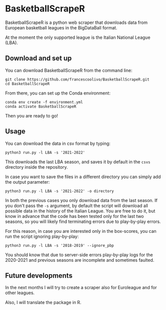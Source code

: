 # BasketballScrapeR

BasketballScrapeR is a python web scraper that downloads data from European basketball leagues in the BigDataBall format.

At the moment the only supported league is the Italian National League (LBA).

## Download and set up

You can download BasketballScrapeR from the command line:
```shell
git clone https://github.com/francescoolivo/BasketballScrapeR.git
cd BasketballScrapeR
```

From there, you can set up the Conda environment:
```shell
conda env create -f environment.yml
conda activate BasketballScrapeR
```

Then you are ready to go!

## Usage

You can download the data in csv format by typing:
```shell
python3 run.py -l LBA -s '2021-2022'
```
This downloads the last LBA season, and saves it by default in the ```csvs``` directory inside the repository.

In case you want to save the files in a different directory you can simply add the output parameter:
```shell
python3 run.py -l LBA -s '2021-2022' -o directory
```

In both the previous cases you only download data from the last season. If you don't pass the ```-s``` argument, by default the script will download all possible data in the history of the Italian League.
You are free to do it, but know in advance that the code has been tested only for the last two seasons, so you will likely find terminating errors due to play-by-play errors.

For this reason, in case you are interested only in the box-scores, you can run the script ignoring play-by-play:
```shell
python3 run.py -l LBA -s '2018-2019' --ignore_pbp
```

You should know that due to server-side errors play-by-play logs for the 2020-2021 and previous seasons are incomplete and sometimes faulted.

## Future developments
In the next months I will try to create a scraper also for Euroleague and for other leagues.

Also, I will translate the package in R.


